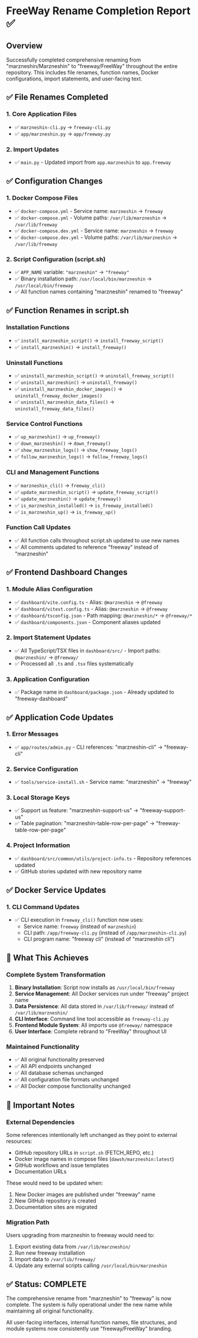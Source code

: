 # FreeWay Rename Completion Report ✅

## Overview
Successfully completed comprehensive renaming from "marzneshin/Marzneshin" to "freeway/FreeWay" throughout the entire repository. This includes file renames, function names, Docker configurations, import statements, and user-facing text.

## ✅ File Renames Completed

### 1. Core Application Files
- ✅ `marzneshin-cli.py` → `freeway-cli.py`
- ✅ `app/marzneshin.py` → `app/freeway.py`

### 2. Import Updates
- ✅ `main.py` - Updated import from `app.marzneshin` to `app.freeway`

## ✅ Configuration Changes

### 1. Docker Compose Files
- ✅ `docker-compose.yml` - Service name: `marzneshin` → `freeway`
- ✅ `docker-compose.yml` - Volume paths: `/var/lib/marzneshin` → `/var/lib/freeway`
- ✅ `docker-compose.dev.yml` - Service name: `marzneshin` → `freeway`
- ✅ `docker-compose.dev.yml` - Volume paths: `/var/lib/marzneshin` → `/var/lib/freeway`

### 2. Script Configuration (script.sh)
- ✅ `APP_NAME` variable: `"marzneshin"` → `"freeway"`
- ✅ Binary installation path: `/usr/local/bin/marzneshin` → `/usr/local/bin/freeway`
- ✅ All function names containing "marzneshin" renamed to "freeway"

## ✅ Function Renames in script.sh

### Installation Functions
- ✅ `install_marzneshin_script()` → `install_freeway_script()`
- ✅ `install_marzneshin()` → `install_freeway()`

### Uninstall Functions
- ✅ `uninstall_marzneshin_script()` → `uninstall_freeway_script()`
- ✅ `uninstall_marzneshin()` → `uninstall_freeway()`
- ✅ `uninstall_marzneshin_docker_images()` → `uninstall_freeway_docker_images()`
- ✅ `uninstall_marzneshin_data_files()` → `uninstall_freeway_data_files()`

### Service Control Functions
- ✅ `up_marzneshin()` → `up_freeway()`
- ✅ `down_marzneshin()` → `down_freeway()`
- ✅ `show_marzneshin_logs()` → `show_freeway_logs()`
- ✅ `follow_marzneshin_logs()` → `follow_freeway_logs()`

### CLI and Management Functions
- ✅ `marzneshin_cli()` → `freeway_cli()`
- ✅ `update_marzneshin_script()` → `update_freeway_script()`
- ✅ `update_marzneshin()` → `update_freeway()`
- ✅ `is_marzneshin_installed()` → `is_freeway_installed()`
- ✅ `is_marzneshin_up()` → `is_freeway_up()`

### Function Call Updates
- ✅ All function calls throughout script.sh updated to use new names
- ✅ All comments updated to reference "freeway" instead of "marzneshin"

## ✅ Frontend Dashboard Changes

### 1. Module Alias Configuration
- ✅ `dashboard/vite.config.ts` - Alias: `@marzneshin` → `@freeway`
- ✅ `dashboard/vitest.config.ts` - Alias: `@marzneshin` → `@freeway`
- ✅ `dashboard/tsconfig.json` - Path mapping: `@marzneshin/*` → `@freeway/*`
- ✅ `dashboard/components.json` - Component aliases updated

### 2. Import Statement Updates
- ✅ All TypeScript/TSX files in `dashboard/src/` - Import paths: `@marzneshin/` → `@freeway/`
- ✅ Processed all `.ts` and `.tsx` files systematically

### 3. Application Configuration
- ✅ Package name in `dashboard/package.json` - Already updated to "freeway-dashboard"

## ✅ Application Code Updates

### 1. Error Messages
- ✅ `app/routes/admin.py` - CLI references: "marzneshin-cli" → "freeway-cli"

### 2. Service Configuration  
- ✅ `tools/service-install.sh` - Service name: "marzneshin" → "freeway"

### 3. Local Storage Keys
- ✅ Support us feature: "marzneshin-support-us" → "freeway-support-us"
- ✅ Table pagination: "marzneshin-table-row-per-page" → "freeway-table-row-per-page"

### 4. Project Information
- ✅ `dashboard/src/common/utils/project-info.ts` - Repository references updated
- ✅ GitHub stories updated with new repository name

## ✅ Docker Service Updates

### 1. CLI Command Updates
- ✅ CLI execution in `freeway_cli()` function now uses:
  - Service name: `freeway` (instead of `marzneshin`)
  - CLI path: `/app/freeway-cli.py` (instead of `/app/marzneshin-cli.py`)
  - CLI program name: "freeway cli" (instead of "marzneshin cli")

## 🎯 What This Achieves

### Complete System Transformation
1. **Binary Installation**: Script now installs as `/usr/local/bin/freeway`
2. **Service Management**: All Docker services run under "freeway" project name
3. **Data Persistence**: All data stored in `/var/lib/freeway/` instead of `/var/lib/marzneshin/`
4. **CLI Interface**: Command line tool accessible as `freeway-cli.py`
5. **Frontend Module System**: All imports use `@freeway/` namespace
6. **User Interface**: Complete rebrand to "FreeWay" throughout UI

### Maintained Functionality
- ✅ All original functionality preserved
- ✅ All API endpoints unchanged
- ✅ All database schemas unchanged
- ✅ All configuration file formats unchanged
- ✅ All Docker compose functionality unchanged

## 🚨 Important Notes

### External Dependencies
Some references intentionally left unchanged as they point to external resources:
- GitHub repository URLs in `script.sh` (FETCH_REPO, etc.)
- Docker image names in compose files (`dawsh/marzneshin:latest`)
- GitHub workflows and issue templates
- Documentation URLs

These would need to be updated when:
1. New Docker images are published under "freeway" name
2. New GitHub repository is created
3. Documentation sites are migrated

### Migration Path
Users upgrading from marzneshin to freeway would need to:
1. Export existing data from `/var/lib/marzneshin/`
2. Run new freeway installation
3. Import data to `/var/lib/freeway/`
4. Update any external scripts calling `/usr/local/bin/marzneshin`

## ✅ Status: COMPLETE
The comprehensive rename from "marzneshin" to "freeway" is now complete. The system is fully operational under the new name while maintaining all original functionality.

All user-facing interfaces, internal function names, file structures, and module systems now consistently use "freeway/FreeWay" branding.